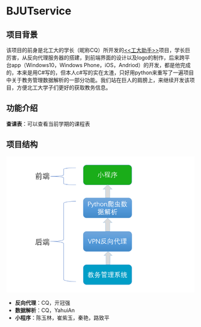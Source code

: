 # BJUTservice
## 项目背景
该项目的前身是北工大的学长（昵称CQ）所开发的[<<工大助手>>](https://github.com/cjw1115/BJUTHelper)项目，学长巨厉害，从反向代理服务器的搭建，到前端界面的设计以及logo的制作，后来跨平台app（Windows10，Windows Phone，iOS，Andriod）的开发，都是他完成的，本来是用C#写的，但本人c#写的实在太渣，只好用python来重写了一遍项目中关于教务管理数据解析的一部分功能。我们站在巨人的肩膀上，来继续开发该项目，方便北工大学子们更好的获取教务信息。
## 功能介绍
**查课表**：可以查看当前学期的课程表
## 项目结构
![项目结构图](https://github.com/YahuiAn/BJUTservice/raw/master/images/BJUTservice%E7%BB%93%E6%9E%84%E5%9B%BE.png)
- **反向代理**：CQ，亓冠强
- **数据解析**：CQ，YahuiAn
- **小程序**：陈玉林，崔紫玉，秦艳，路致平
